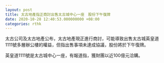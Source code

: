 ```yaml
---
layout: post
title: 太古地產指正商討出售太古城中心一座　股份下午復牌
date: 2020-10-28 12:40:53.000000000 +08:00
categories: rthk
---
```


太古公司及太古地產公布，太古地產現正進行商討，可能導致出售太古城英皇道1111號多層辦公樓的權益，但指出售事項未達成協議，股份將於下午復牌。

英皇道1111號是太古城中心一座，有報道指，獲財團以近100億元洽購。
